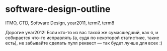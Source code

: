 software-design-outline
=======================
ITMO, CTD, Software Design, year2011, term7, term8

Дорогие year2012! Если кто-то из вас такой же сумасшедший, как я, и собирается что-то исправлять (а, судя по некоторой статистике, такие есть), не забывайте сделать пулл реквест — так будет лучше для всех :)
